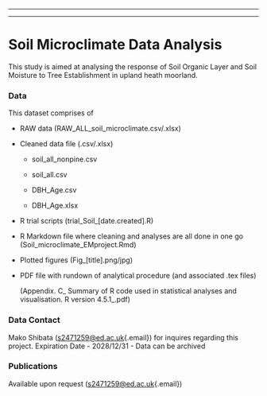 ------------------------------------------------------------------------

------------------------------------------------------------------------

# Soil Microclimate Data Analysis

This study is aimed at analysing the response of Soil Organic Layer and Soil Moisture to Tree Establishment in upland heath moorland.

### Data

This dataset comprises of

-   RAW data (RAW_ALL_soil_microclimate.csv/.xlsx)

-   Cleaned data file (.csv/.xlsx)

    -   soil_all_nonpine.csv

    -   soil_all.csv

    -   DBH_Age.csv

    -   DBH_Age.xlsx

-   R trial scripts (trial_Soil\_[date.created].R)

-   R Markdown file where cleaning and analyses are all done in one go (Soil_microclimate_EMproject.Rmd)

-   Plotted figures (Fig\_[title].png/jpg)

-   PDF file with rundown of analytical procedure (and associated .tex files)

    (Appendix. C\_ Summary of R code used in statistical analyses and visualisation. R version 4.5.1\_.pdf)

### Data Contact

Mako Shibata ([s2471259\@ed.ac.uk](mailto:s2471259@ed.ac.uk){.email}) for inquires regarding this project. Expiration Date - 2028/12/31 - Data can be archived

### Publications

Available upon request ([s2471259\@ed.ac.uk](mailto:s2471259@ed.ac.uk){.email})
